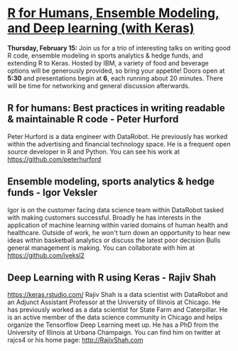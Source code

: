 # [R for Humans, Ensemble Modeling, and Deep learning (with Keras)](https://www.meetup.com/ChicagoRUG/events/247282214/)

**Thursday, February 15:** Join us for a trio of interesting talks on writing good R code, ensemble modeling in sports analytics & hedge funds, and extending R to Keras. Hosted by IBM, a variety of food and beverage options will be generously provided, so bring your appetite! Doors open at **5:30** and presentations begin at **6**, each running about 20 minutes. There will be time for networking and general discussion afterwards.

## R for humans: Best practices in writing readable & maintainable R code - Peter Hurford
Peter Hurford is a data engineer with DataRobot. He previously has worked within the advertising and financial technology space. He is a frequent open source developer in R and Python. You can see his work at https://github.com/peterhurford


## Ensemble modeling, sports analytics & hedge funds - Igor Veksler
Igor is on the customer facing data science team within DataRobot tasked with making customers successful. Broadly he has interests in the application of machine learning within varied domains of human health and healthcare. Outside of work, he won't turn down an opportunity to hear new ideas within basketball analytics or discuss the latest poor decision Bulls general management is making. You can collaborate with him at https://github.com/iveksl2

## Deep Learning with R using Keras - Rajiv Shah
https://keras.rstudio.com/
Rajiv Shah is a data scientist with DataRobot and an Adjunct Assistant Professor at the University of Illinois at Chicago. He has previously worked as a data scientist for State Farm and Caterpillar. He is an active member of the data science community in Chicago and helps organize the Tensorflow Deep Learning meet up. He has a PhD from the University of Illinois at Urbana Champaign. You can find him on twitter at rajcs4 or his home page: http://RajivShah.com

